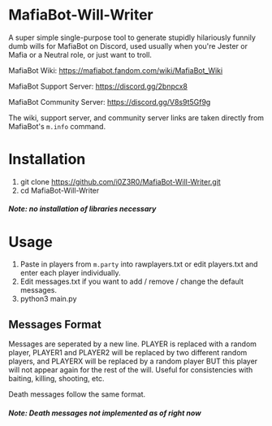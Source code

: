 # MafiaBot-Will-Writer
A super simple single-purpose tool to generate stupidly hilariously funnily dumb wills for MafiaBot on Discord, used usually when you're Jester or Mafia or a Neutral role, or just want to troll. 

MafiaBot Wiki: https://mafiabot.fandom.com/wiki/MafiaBot_Wiki

MafiaBot Support Server: https://discord.gg/2bnpcx8

MafiaBot Community Server: https://discord.gg/V8s9t5Gf9g

The wiki, support server, and community server links are taken directly from MafiaBot's `m.info` command. 

# Installation
1. git clone https://github.com/i0Z3R0/MafiaBot-Will-Writer.git
2. cd MafiaBot-Will-Writer
##### Note: no installation of libraries necessary

# Usage
1. Paste in players from `m.party` into rawplayers.txt or edit players.txt and enter each player individually.
2. Edit messages.txt if you want to add / remove / change the default messages. 
3. python3 main.py
## Messages Format
Messages are seperated by a new line. PLAYER is replaced with a random player, PLAYER1 and PLAYER2 will be replaced by two different random players, and PLAYERX will be replaced by a random player BUT this player will not appear again for the rest of the will. Useful for consistencies with baiting, killing, shooting, etc. 

Death messages follow the same format. 

##### Note: Death messages not implemented as of right now